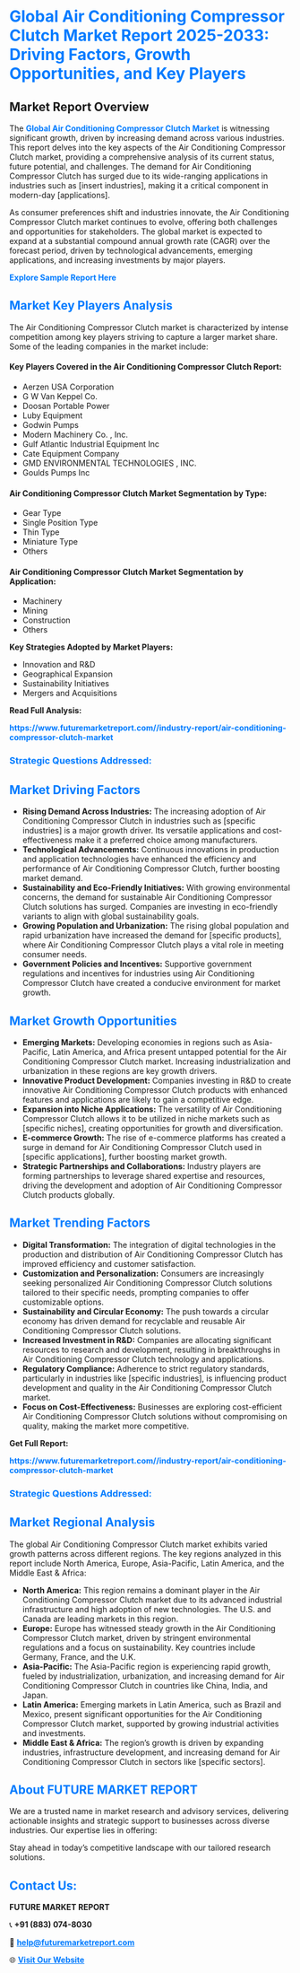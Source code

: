 <h1 style="color: #007BFF;">Global Air Conditioning Compressor Clutch Market Report 2025-2033: Driving Factors, Growth Opportunities, and Key Players</h1>

<section id="overview">
<h2>Market Report Overview</h2>
<p>The <a href="https://www.futuremarketreport.com//industry-report/air-conditioning-compressor-clutch-market" style="color: #007BFF; text-decoration: none;"><strong>Global Air Conditioning Compressor Clutch Market</strong></a> is witnessing significant growth, driven by increasing demand across various industries. This report delves into the key aspects of the Air Conditioning Compressor Clutch market, providing a comprehensive analysis of its current status, future potential, and challenges. The demand for Air Conditioning Compressor Clutch has surged due to its wide-ranging applications in industries such as [insert industries], making it a critical component in modern-day [applications].</p>
<p>As consumer preferences shift and industries innovate, the Air Conditioning Compressor Clutch market continues to evolve, offering both challenges and opportunities for stakeholders. The global market is expected to expand at a substantial compound annual growth rate (CAGR) over the forecast period, driven by technological advancements, emerging applications, and increasing investments by major players.</p>
</section>

<section id="overview">
<p><a href="https://www.futuremarketreport.com//request-sample/reportId=55416" style="color: #007BFF; text-decoration: none;"><strong>Explore Sample Report Here</strong></a></p>
</section>

<section id="key-players">
<h2 style="color: #007BFF;">Market Key Players Analysis</h2>
<p>The Air Conditioning Compressor Clutch market is characterized by intense competition among key players striving to capture a larger market share. Some of the leading companies in the market include:</p>
<h4>Key Players Covered in the Air Conditioning Compressor Clutch Report:</h4>
<ul><li>Aerzen USA Corporation</li><li>G W Van Keppel Co.</li><li>Doosan Portable Power</li><li>Luby Equipment</li><li>Godwin Pumps</li><li>Modern Machinery Co. , Inc.</li><li>Gulf Atlantic Industrial Equipment Inc</li><li>Cate Equipment Company</li><li>GMD ENVIRONMENTAL TECHNOLOGIES , INC.</li><li>Goulds Pumps Inc</li></ul>
<h4>Air Conditioning Compressor Clutch Market Segmentation by Type:</h4>
<ul><li>Gear Type</li><li>Single Position Type</li><li>Thin Type</li><li>Miniature Type</li><li>Others</li></ul>

<h4>Air Conditioning Compressor Clutch Market Segmentation by Application:</h4>
<ul><li>Machinery</li><li>Mining</li><li>Construction</li><li>Others</li></ul>
<p><strong>Key Strategies Adopted by Market Players:</strong></p>
<ul>
<li>Innovation and R&D</li>
<li>Geographical Expansion</li>
<li>Sustainability Initiatives</li>
<li>Mergers and Acquisitions</li>
</ul>
</section>

<section>
<p><strong>Read Full Analysis: </strong></p><a href="https://www.futuremarketreport.com//industry-report/air-conditioning-compressor-clutch-market" style="color: #007BFF; text-decoration: none;"><strong>https://www.futuremarketreport.com//industry-report/air-conditioning-compressor-clutch-market</strong></a>
<h3 style="color: #007BFF;">Strategic Questions Addressed:</h3>
</section>

<section id="driving-factors">
<h2 style="color: #007BFF;">Market Driving Factors</h2>
<ul>
<li><strong>Rising Demand Across Industries:</strong> The increasing adoption of Air Conditioning Compressor Clutch in industries such as [specific industries] is a major growth driver. Its versatile applications and cost-effectiveness make it a preferred choice among manufacturers.</li>
<li><strong>Technological Advancements:</strong> Continuous innovations in production and application technologies have enhanced the efficiency and performance of Air Conditioning Compressor Clutch, further boosting market demand.</li>
<li><strong>Sustainability and Eco-Friendly Initiatives:</strong> With growing environmental concerns, the demand for sustainable Air Conditioning Compressor Clutch solutions has surged. Companies are investing in eco-friendly variants to align with global sustainability goals.</li>
<li><strong>Growing Population and Urbanization:</strong> The rising global population and rapid urbanization have increased the demand for [specific products], where Air Conditioning Compressor Clutch plays a vital role in meeting consumer needs.</li>
<li><strong>Government Policies and Incentives:</strong> Supportive government regulations and incentives for industries using Air Conditioning Compressor Clutch have created a conducive environment for market growth.</li>
</ul>
</section>

<section id="growth-opportunities">
<h2 style="color: #007BFF;">Market Growth Opportunities</h2>
<ul>
<li><strong>Emerging Markets:</strong> Developing economies in regions such as Asia-Pacific, Latin America, and Africa present untapped potential for the Air Conditioning Compressor Clutch market. Increasing industrialization and urbanization in these regions are key growth drivers.</li>
<li><strong>Innovative Product Development:</strong> Companies investing in R&D to create innovative Air Conditioning Compressor Clutch products with enhanced features and applications are likely to gain a competitive edge.</li>
<li><strong>Expansion into Niche Applications:</strong> The versatility of Air Conditioning Compressor Clutch allows it to be utilized in niche markets such as [specific niches], creating opportunities for growth and diversification.</li>
<li><strong>E-commerce Growth:</strong> The rise of e-commerce platforms has created a surge in demand for Air Conditioning Compressor Clutch used in [specific applications], further boosting market growth.</li>
<li><strong>Strategic Partnerships and Collaborations:</strong> Industry players are forming partnerships to leverage shared expertise and resources, driving the development and adoption of Air Conditioning Compressor Clutch products globally.</li>
</ul>
</section>

<section id="trending-factors">
<h2 style="color: #007BFF;">Market Trending Factors</h2>
<ul>
<li><strong>Digital Transformation:</strong> The integration of digital technologies in the production and distribution of Air Conditioning Compressor Clutch has improved efficiency and customer satisfaction.</li>
<li><strong>Customization and Personalization:</strong> Consumers are increasingly seeking personalized Air Conditioning Compressor Clutch solutions tailored to their specific needs, prompting companies to offer customizable options.</li>
<li><strong>Sustainability and Circular Economy:</strong> The push towards a circular economy has driven demand for recyclable and reusable Air Conditioning Compressor Clutch solutions.</li>
<li><strong>Increased Investment in R&D:</strong> Companies are allocating significant resources to research and development, resulting in breakthroughs in Air Conditioning Compressor Clutch technology and applications.</li>
<li><strong>Regulatory Compliance:</strong> Adherence to strict regulatory standards, particularly in industries like [specific industries], is influencing product development and quality in the Air Conditioning Compressor Clutch market.</li>
<li><strong>Focus on Cost-Effectiveness:</strong> Businesses are exploring cost-efficient Air Conditioning Compressor Clutch solutions without compromising on quality, making the market more competitive.</li>
</ul>
</section>

<section>
<p><strong>Get Full Report: </strong></p><a href="https://www.futuremarketreport.com//industry-report/air-conditioning-compressor-clutch-market" style="color: #007BFF; text-decoration: none;"><strong>https://www.futuremarketreport.com//industry-report/air-conditioning-compressor-clutch-market</strong></a>
<h3 style="color: #007BFF;">Strategic Questions Addressed:</h3>
</section>


<section id="regional-analysis">
<h2 style="color: #007BFF;">Market Regional Analysis</h2>
<p>The global Air Conditioning Compressor Clutch market exhibits varied growth patterns across different regions. The key regions analyzed in this report include North America, Europe, Asia-Pacific, Latin America, and the Middle East & Africa:</p>
<ul>
<li><strong>North America:</strong> This region remains a dominant player in the Air Conditioning Compressor Clutch market due to its advanced industrial infrastructure and high adoption of new technologies. The U.S. and Canada are leading markets in this region.</li>
<li><strong>Europe:</strong> Europe has witnessed steady growth in the Air Conditioning Compressor Clutch market, driven by stringent environmental regulations and a focus on sustainability. Key countries include Germany, France, and the U.K.</li>
<li><strong>Asia-Pacific:</strong> The Asia-Pacific region is experiencing rapid growth, fueled by industrialization, urbanization, and increasing demand for Air Conditioning Compressor Clutch in countries like China, India, and Japan.</li>
<li><strong>Latin America:</strong> Emerging markets in Latin America, such as Brazil and Mexico, present significant opportunities for the Air Conditioning Compressor Clutch market, supported by growing industrial activities and investments.</li>
<li><strong>Middle East & Africa:</strong> The region’s growth is driven by expanding industries, infrastructure development, and increasing demand for Air Conditioning Compressor Clutch in sectors like [specific sectors].</li>
</ul>
</section>

<footer>
<h2 style="color: #007BFF;">About FUTURE MARKET REPORT</h2>
<p>We are a trusted name in market research and advisory services, delivering actionable insights and strategic support to businesses across diverse industries. Our expertise lies in offering:</p>

<p>Stay ahead in today’s competitive landscape with our tailored research solutions.</p>

<h2 style="color: #007BFF;">Contact Us:</h2>
<p><strong>FUTURE MARKET REPORT</strong></p>
<p>📞 <strong>+91 (883) 074-8030</strong></p>
<p>📧 <strong><a href="mailto:help@futuremarketreport.com" style="color: #007BFF;">help@futuremarketreport.com</a></strong></p>
<p>🌐 <strong><a href="https://www.futuremarketreport.com/" style="color: #007BFF;">Visit Our Website</a></strong></p>
</footer>
